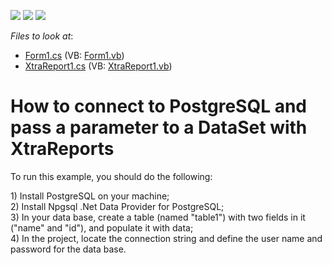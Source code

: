 <!-- default badges list -->
![](https://img.shields.io/endpoint?url=https://codecentral.devexpress.com/api/v1/VersionRange/128599062/11.2.5%2B)
[![](https://img.shields.io/badge/Open_in_DevExpress_Support_Center-FF7200?style=flat-square&logo=DevExpress&logoColor=white)](https://supportcenter.devexpress.com/ticket/details/E1482)
[![](https://img.shields.io/badge/📖_How_to_use_DevExpress_Examples-e9f6fc?style=flat-square)](https://docs.devexpress.com/GeneralInformation/403183)
<!-- default badges end -->
<!-- default file list -->
*Files to look at*:

* [Form1.cs](./CS/WindowsApplication123/Form1.cs) (VB: [Form1.vb](./VB/WindowsApplication123/Form1.vb))
* [XtraReport1.cs](./CS/WindowsApplication123/XtraReport1.cs) (VB: [XtraReport1.vb](./VB/WindowsApplication123/XtraReport1.vb))
<!-- default file list end -->
# How to connect to PostgreSQL and pass a parameter to a DataSet with XtraReports


<p>To run this example, you should do the following:</p>
<p>1) Install PostgreSQL on your machine;<br /> 2) Install Npgsql .Net Data Provider for PostgreSQL;<br /> 3) In your data base, create a table (named "table1") with two fields in it ("name" and "id"), and populate it with data;<br /> 4) In the project, locate the connection string and define the user name and password for the data base.</p>

<br/>


